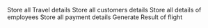 Store all Travel details
Store all
customers details
Store all details of employees
Store all payment details
Generate Result of flight
